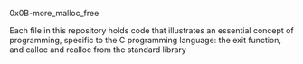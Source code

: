 0x0B-more_malloc_free

Each file in this repository holds code that illustrates an essential concept of programming, specific to the C programming language: the exit function, and calloc and realloc from the standard library
